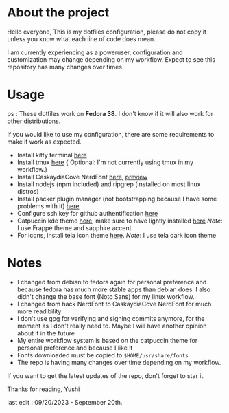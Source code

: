 # About the project
Hello everyone,
This is my dotfiles configuration, please do not copy it unless you know what
each line of code does mean.

I am currently experiencing as a poweruser, configuration and customization
may change depending on my workflow. Expect to see this repository has many
changes over times.

# Usage

ps : These dotfiles work on **Fedora 38**. I don't know if it will
also work for other distributions.

If you would like to use my configuration, there are some requirements to make
it work as expected.

- Install kitty terminal [here](https://sw.kovidgoyal.net/kitty/binary/)
- Install tmux [here](https://github.com/tmux/tmux/wiki/Installing) { Optional: I'm not currently using tmux in my workflow.}
- Install CaskaydiaCove NerdFont [here](https://github.com/ryanoasis/nerd-fonts/releases/download/v3.0.2/CascadiaCode.zip), 
 [preview](https://www.programmingfonts.org/#cascadia-code)
- Install nodejs (npm included) and ripgrep (installed on most linux distros)
- Install packer plugin manager (not bootstrapping because I have some problems with it) [here](https://github.com/wbthomason/packer.nvim)
- Configure ssh key for github authentification [here](https://docs.github.com/en/authentication/connecting-to-github-with-ssh)
- Catpuccin kde theme [here](https://github.com/catppuccin/kde), make sure to have lightly installed [here](https://github.com/Luwx/Lightly)
*Note*: I use Frappé theme and sapphire accent
- For icons, install tela icon theme [here](https://github.com/vinceliuice/Tela-icon-theme). 
*Note*: I use tela dark icon theme

# Notes
- I changed from debian to fedora again for personal preference and because fedora has much more stable apps than debian does. I also didn't change the base font (Noto Sans) for my linux workflow. 
- I changed from hack NerdFont to CaskaydiaCove NerdFont for much more readibility
- I don't use gpg for verifying and signing commits anymore, for the moment as I don't really need to. Maybe I will have another opinion about it in the future
- My entire workflow system is based on the catpuccin theme for personal preference and because I like it
- Fonts downloaded must be copied to `$HOME/usr/share/fonts`
- The repo is having many changes over time depending on my workflow.


If you want to get the latest updates of the repo, don't forget to star it.

Thanks for reading,
Yushi

last edit : 09/20/2023 - September 20th.

